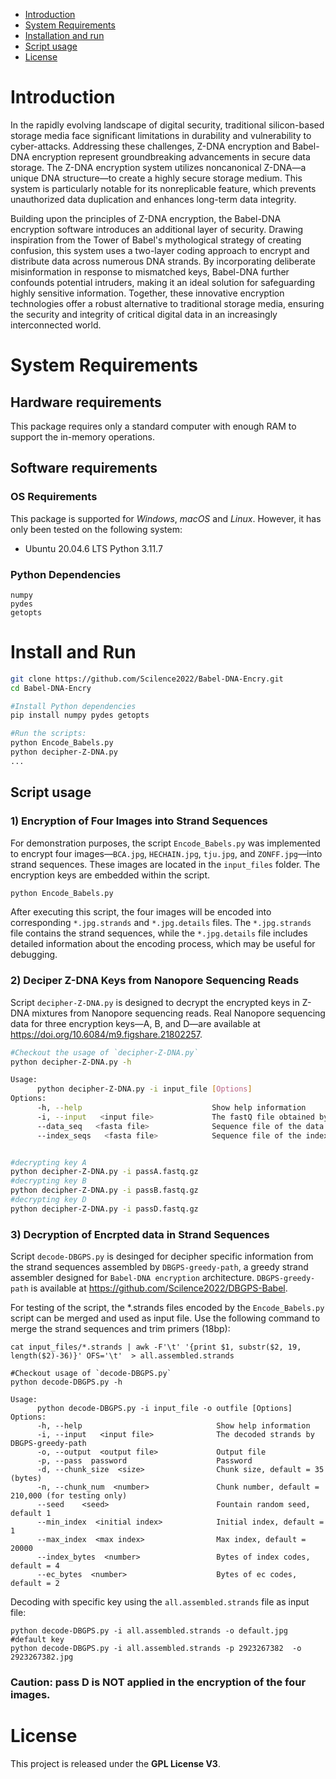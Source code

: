 
- [Introduction](#introduction)
- [System Requirements](#system-requirements)
- [Installation and run](#install-and-run)
- [Script usage](#script-usage)
- [License](#license)


# Introduction
In the rapidly evolving landscape of digital security, traditional silicon-based storage media face significant limitations in durability and vulnerability to cyber-attacks. Addressing these challenges, Z-DNA encryption and Babel-DNA encryption represent groundbreaking advancements in secure data storage. The Z-DNA encryption system utilizes noncanonical Z-DNA—a unique DNA structure—to create a highly secure storage medium. This system is particularly notable for its nonreplicable feature, which prevents unauthorized data duplication and enhances long-term data integrity. 

Building upon the principles of Z-DNA encryption, the Babel-DNA encryption software introduces an additional layer of security. Drawing inspiration from the Tower of Babel's mythological strategy of creating confusion, this system uses a two-layer coding approach to encrypt and distribute data across numerous DNA strands. By incorporating deliberate misinformation in response to mismatched keys, Babel-DNA further confounds potential intruders, making it an ideal solution for safeguarding highly sensitive information. Together, these innovative encryption technologies offer a robust alternative to traditional storage media, ensuring the security and integrity of critical digital data in an increasingly interconnected world.


# System Requirements
## Hardware requirements
This package requires only a standard computer with enough RAM to support the in-memory operations.

## Software requirements
### OS Requirements
This package is supported for *Windows*, *macOS* and *Linux*. 
However, it has only been tested on the following system:
+ Ubuntu 20.04.6 LTS Python 3.11.7

### Python Dependencies

```
numpy
pydes
getopts
```

# Install and Run



```sh
git clone https://github.com/Scilence2022/Babel-DNA-Encry.git
cd Babel-DNA-Encry

#Install Python dependencies
pip install numpy pydes getopts

#Run the scripts:
python Encode_Babels.py
python decipher-Z-DNA.py 
...

```

## Script usage
### 1) Encryption of Four Images into Strand Sequences
For demonstration purposes, the script `Encode_Babels.py` was implemented to encrypt four images—`BCA.jpg`, `HECHAIN.jpg`, `tju.jpg`, and `ZONFF.jpg`—into strand sequences. These images are located in the `input_files` folder. The encryption keys are embedded within the script.

```sh
python Encode_Babels.py
```

After executing this script, the four images will be encoded into corresponding `*.jpg.strands` and `*.jpg.details` files. The `*.jpg.strands` file contains the strand sequences, while the `*.jpg.details` file includes detailed information about the encoding process, which may be useful for debugging.

### 2) Deciper Z-DNA Keys from Nanopore Sequencing Reads
Script `decipher-Z-DNA.py` is designed to decrypt the encrypted keys in Z-DNA mixtures from Nanopore sequencing reads.
Real Nanopore sequencing data for three encryption keys—A, B, and D—are available at  https://doi.org/10.6084/m9.figshare.21802257. 

```sh
#Checkout the usage of `decipher-Z-DNA.py`
python decipher-Z-DNA.py -h

Usage:
      python decipher-Z-DNA.py -i input_file [Options]
Options:
      -h, --help                             Show help information
      -i, --input   <input file>             The fastQ file obtained by Nanopore sequencing
      --data_seq   <fasta file>              Sequence file of the data fragment, default: input_files/data-seq.fa
      --index_seqs   <fasta file>            Sequence file of the index fragments, default: input_files/index-data-seqs.fa


#decrypting key A
python decipher-Z-DNA.py -i passA.fastq.gz
#decrypting key B
python decipher-Z-DNA.py -i passB.fastq.gz
#decrypting key D
python decipher-Z-DNA.py -i passD.fastq.gz

```


### 3) Decryption of Encrpted data in Strand Sequences
Script `decode-DBGPS.py` is desinged for decipher specific information from the strand sequences assembled by `DBGPS-greedy-path`, a greedy strand assembler designed for `Babel-DNA encryption` architecture. `DBGPS-greedy-path` is available at https://github.com/Scilence2022/DBGPS-Babel.

For testing of the script, the *.strands files encoded by the `Encode_Babels.py` script can be merged and used as input file. Use the following command to merge the strand sequences and trim primers (18bp):
```commandline
cat input_files/*.strands | awk -F'\t' '{print $1, substr($2, 19, length($2)-36)}' OFS='\t'  > all.assembled.strands
```

```commandline
#Checkout usage of `decode-DBGPS.py`
python decode-DBGPS.py -h

Usage:
      python decode-DBGPS.py -i input_file -o outfile [Options]
Options:
      -h, --help                              Show help information
      -i, --input   <input file>              The decoded strands by DBGPS-greedy-path
      -o, --output  <output file>             Output file
      -p, --pass  password                    Password
      -d, --chunk_size  <size>                Chunk size, default = 35 (bytes)
      -n, --chunk_num  <number>               Chunk number, default = 210,000 (for testing only)
      --seed    <seed>                        Fountain random seed, default 1
      --min_index  <initial index>            Initial index, default = 1
      --max_index  <max index>                Max index, default = 20000
      --index_bytes  <number>                 Bytes of index codes, default = 4
      --ec_bytes  <number>                    Bytes of ec codes, default = 2
```

Decoding with specific key using the `all.assembled.strands` file as input file:
```
python decode-DBGPS.py -i all.assembled.strands -o default.jpg #default key 
python decode-DBGPS.py -i all.assembled.strands -p 2923267382  -o 2923267382.jpg 
```
### Caution: pass D is NOT applied in the encryption of the four images. 

# License

This project is released under the **GPL License V3**.
